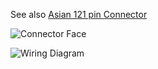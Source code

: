 See also [Asian 121 pin Connector](OEM-121-pin-connectors#368255asian)

![Connector Face](Images/Connector_121_pinout.jpg)

![Wiring Diagram](Images/2005_kia_spectra.png)
